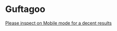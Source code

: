 # Guftagoo

[Please inspect on Mobile mode for a decent results](https://gracious-kilby-19e548.netlify.com/)




